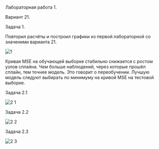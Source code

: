 Лабораторная работа 1.

Вариант 21.

Задача 1.

Повторил расчёты и построил графики из первой лабораторной со значеними варианта 21.

![1](https://user-images.githubusercontent.com/94290501/193658517-e1abf8bc-c15b-4533-8264-81466f6c48bf.jpg)

Кривая MSE на обучающей выборке стабильно снижается с ростом узлов сплайна. Чем больше наблюдений, через которые прошёл сплайн, тем точнее модель. Это говорит о переобучении. Лучшую модель следуют выбирать по минимуму на кривой MSE на тестовой выборке.

Задача 2.1

![2 1](https://user-images.githubusercontent.com/94290501/193658567-15cc1f8d-c840-4044-99ca-a7126752a27a.jpg)

Задача 2.2

![2 2](https://user-images.githubusercontent.com/94290501/193658600-518ac9e4-60c8-4b7c-acce-59860f80a9c1.jpg)

Задача 2.3

![2 3](https://user-images.githubusercontent.com/94290501/193658639-fa0843f9-e9c7-4e44-a3bb-54c6e5fe458b.jpg)
